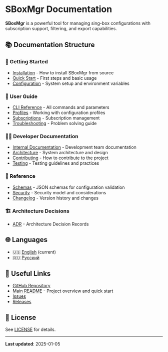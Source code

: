 # SBoxMgr Documentation

**SBoxMgr** is a powerful tool for managing sing-box configurations with subscription support, filtering, and export capabilities.

## 📚 Documentation Structure

### 🚀 Getting Started
- [Installation](getting-started/installation.md) - How to install SBoxMgr from source
- [Quick Start](getting-started/quick-start.md) - First steps and basic usage
- [Configuration](getting-started/configuration.md) - System setup and environment variables

### 👥 User Guide
- [CLI Reference](user-guide/cli-reference.md) - All commands and parameters
- [Profiles](user-guide/profiles.md) - Working with configuration profiles
- [Subscriptions](user-guide/subscriptions.md) - Subscription management
- [Troubleshooting](user-guide/troubleshooting.md) - Problem solving guide

### 👨‍💻 Developer Documentation
- [Internal Documentation](internal/) - Development team documentation
- [Architecture](internal/architecture/) - System architecture and design
- [Contributing](internal/development/contributing.md) - How to contribute to the project
- [Testing](internal/development/testing.md) - Testing guidelines and practices

### 📖 Reference
- [Schemas](schemas/) - JSON schemas for configuration validation
- [Security](security.md) - Security model and considerations
- [Changelog](CHANGELOG.md) - Version history and changes

### 🏗️ Architecture Decisions
- [ADR](arch/decisions/) - Architecture Decision Records

## 🌐 Languages

- 🇺🇸 [English](README.md) (current)
- 🇷🇺 [Русский](ru/README.md)

## 🔗 Useful Links

- [GitHub Repository](https://github.com/kpblcaoo/update-singbox)
- [Main README](../README.md) - Project overview and quick start
- [Issues](https://github.com/kpblcaoo/update-singbox/issues)
- [Releases](https://github.com/kpblcaoo/update-singbox/releases)

## 📝 License

See [LICENSE](../LICENSE) for details.

---

**Last updated**: 2025-01-05
